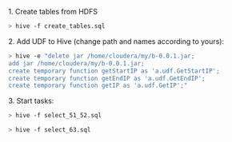 
<p>
1. Create tables from HDFS

```bash
> hive -f create_tables.sql
```
<p>
2. Add UDF to Hive (change path and names according to yours):

```bash
> hive -e "delete jar /home/cloudera/my/b-0.0.1.jar;
add jar /home/cloudera/my/b-0.0.1.jar;
create temporary function getStartIP as 'a.udf.GetStartIP';
create temporary function getEndIP as 'a.udf.GetEndIP';
create temporary function getIP as 'a.udf.GetIP';"
```
<p>
3. Start tasks:

```bash
> hive -f select_51_52.sql
```

```bash
> hive -f select_63.sql
```

